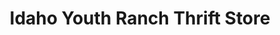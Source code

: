---
title: "Idaho Youth Ranch Thrift Store"
url: /nampa/idaho-youth-ranch-thrift-store/
shop: Gebrauchtwaren
---